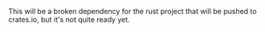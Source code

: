 This will be a broken dependency for the rust project that will be pushed to crates.io, but it's not quite ready yet.